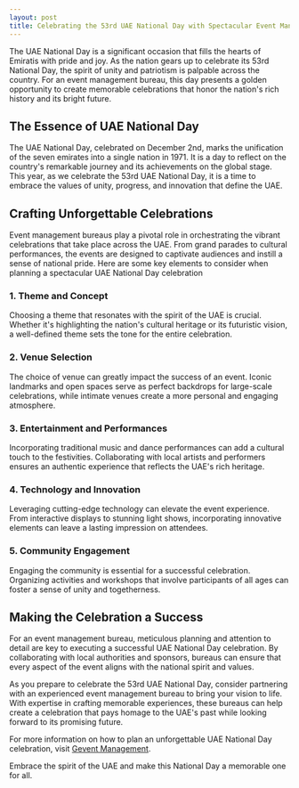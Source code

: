 ```yaml
---
layout: post
title: Celebrating the 53rd UAE National Day with Spectacular Event Management  
---
```



The UAE National Day is a significant occasion that fills the hearts of Emiratis with pride and joy. As the nation gears up to celebrate its 53rd National Day, the spirit of unity and patriotism is palpable across the country. For an event management bureau, this day presents a golden opportunity to create memorable celebrations that honor the nation's rich history and its bright future.  

## The Essence of UAE National Day  

The UAE National Day, celebrated on December 2nd, marks the unification of the seven emirates into a single nation in 1971. It is a day to reflect on the country's remarkable journey and its achievements on the global stage. This year, as we celebrate the 53rd UAE National Day, it is a time to embrace the values of unity, progress, and innovation that define the UAE.  

## Crafting Unforgettable Celebrations  

Event management bureaus play a pivotal role in orchestrating the vibrant celebrations that take place across the UAE. From grand parades to cultural performances, the events are designed to captivate audiences and instill a sense of national pride. Here are some key elements to consider when planning a spectacular UAE National Day celebration  

### 1. Theme and Concept  

Choosing a theme that resonates with the spirit of the UAE is crucial. Whether it's highlighting the nation's cultural heritage or its futuristic vision, a well-defined theme sets the tone for the entire celebration.  

### 2. Venue Selection  

The choice of venue can greatly impact the success of an event. Iconic landmarks and open spaces serve as perfect backdrops for large-scale celebrations, while intimate venues create a more personal and engaging atmosphere.  

### 3. Entertainment and Performances  

Incorporating traditional music and dance performances can add a cultural touch to the festivities. Collaborating with local artists and performers ensures an authentic experience that reflects the UAE's rich heritage.  

### 4. Technology and Innovation  

Leveraging cutting-edge technology can elevate the event experience. From interactive displays to stunning light shows, incorporating innovative elements can leave a lasting impression on attendees.  

### 5. Community Engagement  

Engaging the community is essential for a successful celebration. Organizing activities and workshops that involve participants of all ages can foster a sense of unity and togetherness.  

## Making the Celebration a Success  

For an event management bureau, meticulous planning and attention to detail are key to executing a successful UAE National Day celebration. By collaborating with local authorities and sponsors, bureaus can ensure that every aspect of the event aligns with the national spirit and values.  

As you prepare to celebrate the 53rd UAE National Day, consider partnering with an experienced event management bureau to bring your vision to life. With expertise in crafting memorable experiences, these bureaus can help create a celebration that pays homage to the UAE's past while looking forward to its promising future.  

For more information on how to plan an unforgettable UAE National Day celebration, visit [Gevent Management](https://geventm.com/).  

Embrace the spirit of the UAE and make this National Day a memorable one for all.